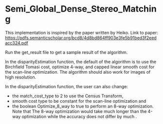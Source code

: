 # Semi_Global_Dense_Stereo_Matching

This implementation is inspired by the paper written by Heiko. Link to paper: https://pdfs.semanticscholar.org/bcd8/4d8bd864ff903e3fe5b91bed3f2eedacc324.pdf

Run the get_result file to get a sample result of the algorithm. 

In the disparityEstimation function, the default of the algorithm is to use the Birchfield Tomasi cost,  optimize 4-way, and capped linear smooth cost for the scan-line optimization. The algorithm should also work for images of high resolution. 

In the disparityEstimation function, the user can also change:
* the match_cost_type to 2 to use the Census Transform, 
* smooth cost type to be constant for the scan-line optimization and 
* the boolean Optimize_8_way to true to perform an 8-way optimization. Note that The 8-way optimization would take much longer than the 4-way optimization while the accuracy does not differ by much . 





 


